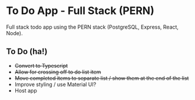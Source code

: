 # To Do App - Full Stack (PERN)

Full stack todo app using the PERN stack (PostgreSQL, Express, React, Node).

## To Do (ha!)

- ~~Convert to Typescript~~
- ~~Allow for crossing off to do list item~~
- ~~Move completed items to separate list / show them at the end of the list~~
- Improve styling / use Material UI?
- Host app
